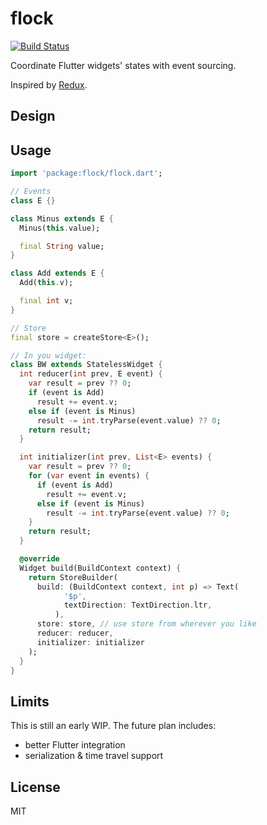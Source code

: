 # flock

[![Build Status](https://travis-ci.com/pinyin/flock.svg?branch=master)](https://travis-ci.com/pinyin/flock)

Coordinate Flutter widgets' states with event sourcing.

Inspired by [Redux](https://github.com/reduxjs/redux/).

## Design



## Usage

```dart
import 'package:flock/flock.dart';

// Events
class E {}

class Minus extends E {
  Minus(this.value);

  final String value;
}

class Add extends E {
  Add(this.v);

  final int v;
}

// Store
final store = createStore<E>();

// In you widget:
class BW extends StatelessWidget {
  int reducer(int prev, E event) {
    var result = prev ?? 0;
    if (event is Add)
      result += event.v;
    else if (event is Minus)
      result -= int.tryParse(event.value) ?? 0;
    return result;
  }

  int initializer(int prev, List<E> events) {
    var result = prev ?? 0;
    for (var event in events) {
      if (event is Add)
        result += event.v;
      else if (event is Minus)
        result -= int.tryParse(event.value) ?? 0;
    }
    return result;
  }

  @override
  Widget build(BuildContext context) {
    return StoreBuilder( 
      build: (BuildContext context, int p) => Text(
            '$p',
            textDirection: TextDirection.ltr,
          ),
      store: store, // use store from wherever you like
      reducer: reducer,
      initializer: initializer
    );
  }
}


```

## Limits

This is still an early WIP. The future plan includes:
- better Flutter integration
- serialization & time travel support

## License

MIT

